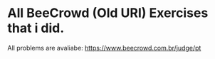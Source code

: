 # All BeeCrowd (Old URI) Exercises that i did.
All problems are avaliabe: https://www.beecrowd.com.br/judge/pt

